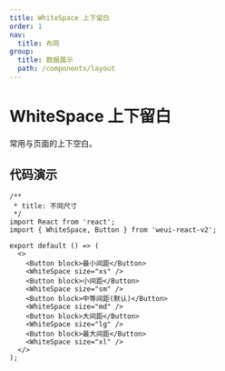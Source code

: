 ```yaml
---
title: WhiteSpace 上下留白
order: 1
nav:
  title: 布局
group:
  title: 数据展示
  path: /components/layout
---
```


# WhiteSpace 上下留白

常用与页面的上下空白。

## 代码演示

```tsx
/**
 * title: 不同尺寸
 */
import React from 'react';
import { WhiteSpace, Button } from 'weui-react-v2';

export default () => (
  <>
    <Button block>最小间距</Button>
    <WhiteSpace size="xs" />
    <Button block>小间距</Button>
    <WhiteSpace size="sm" />
    <Button block>中等间距(默认)</Button>
    <WhiteSpace size="md" />
    <Button block>大间距</Button>
    <WhiteSpace size="lg" />
    <Button block>最大间距</Button>
    <WhiteSpace size="xl" />
  </>
);
```

<API src="../../../src/WingBlank/index.tsx"></API>
